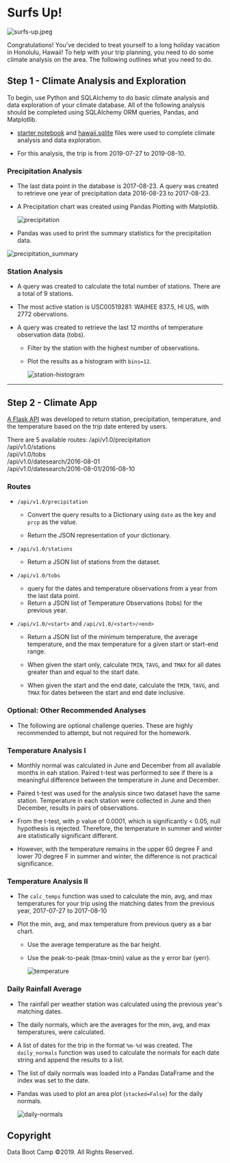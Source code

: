 # Surfs Up!

![surfs-up.jpeg](Images/surfs-up.png)

Congratulations! You've decided to treat yourself to a long holiday vacation in Honolulu, Hawaii! To help with your trip planning, you need to do some climate analysis on the area. The following outlines what you need to do.

## Step 1 - Climate Analysis and Exploration

To begin, use Python and SQLAlchemy to do basic climate analysis and data exploration of your climate database. All of the following analysis should be completed using SQLAlchemy ORM queries, Pandas, and Matplotlib.

* [starter notebook](climate_starter.ipynb) and [hawaii.sqlite](Resources/hawaii.sqlite) files were used to complete climate analysis and data exploration.

* For this analysis, the trip is from 2019-07-27 to 2019-08-10.


### Precipitation Analysis

* The last data point in the database is 2017-08-23. A query was created to retrieve one year of precipitation data 2016-08-23 to 2017-08-23.
* A Precipitation chart was created using Pandas Plotting with Matplotlib.


  ![precipitation](Outputs/Precipitation.png)

* Pandas was used to print the summary statistics for the precipitation data.

![precipitation_summary](Outputs/Precipitation_Summary)

### Station Analysis

* A query was created to calculate the total number of stations. There are a total of 9 stations.

* The most active station is USC00519281: WAIHEE 837.5, HI US, with 2772 obervations.

  
* A query was created to retrieve the last 12 months of temperature observation data (tobs).

  * Filter by the station with the highest number of observations.

  * Plot the results as a histogram with `bins=12`.

    ![station-histogram](Outputs/Station_Histogram.png)

- - -

## Step 2 - Climate App

[A Flask API](Climate_App.py) was developed to return station, precipitation, temperature, and the temperature based on the trip date entered by users.

There are 5 available routes:
/api/v1.0/precipitation<br/>
/api/v1.0/stations<br/>
/api/v1.0/tobs<br/>
/api/v1.0/datesearch/2016-08-01<br/>
/api/v1.0/datesearch/2016-08-01/2016-08-10<br/>
### Routes


* `/api/v1.0/precipitation`

  * Convert the query results to a Dictionary using `date` as the key and `prcp` as the value.

  * Return the JSON representation of your dictionary.

* `/api/v1.0/stations`

  * Return a JSON list of stations from the dataset.

* `/api/v1.0/tobs`
  * query for the dates and temperature observations from a year from the last data point.
  * Return a JSON list of Temperature Observations (tobs) for the previous year.

* `/api/v1.0/<start>` and `/api/v1.0/<start>/<end>`

  * Return a JSON list of the minimum temperature, the average temperature, and the max temperature for a given start or start-end range.

  * When given the start only, calculate `TMIN`, `TAVG`, and `TMAX` for all dates greater than and equal to the start date.

  * When given the start and the end date, calculate the `TMIN`, `TAVG`, and `TMAX` for dates between the start and end date inclusive.


### Optional: Other Recommended Analyses

* The following are optional challenge queries. These are highly recommended to attempt, but not required for the homework.

### Temperature Analysis I

* Monthly normal was calculated in June and December from all available months in eah station. Paired t-test was performed to see if there is a meaningful difference between the temperature in June and December.

* Paired t-test was used for the analysis since two dataset have the same station. Temperature in each station were collected in June and then December, results in pairs of observations.

* From the t-test, with p value of 0.0001, which is significantly < 0.05, null hypothesis is rejected. Therefore, the temperature in summer and winter are statistically significant different.

* However, with the temperature remains in the upper 60 degree F and lower 70 degree F in summer and winter, the difference is not practical significance.

### Temperature Analysis II


* The `calc_temps` function was used to calculate the min, avg, and max temperatures for your trip using the matching dates from the previous year, 2017-07-27 to 2017-08-10

* Plot the min, avg, and max temperature from previous query as a bar chart.

  * Use the average temperature as the bar height.

  * Use the peak-to-peak (tmax-tmin) value as the y error bar (yerr).

    ![temperature](Outputs/Trip_Avg_Temp.png)

### Daily Rainfall Average

* The rainfall per weather station was calculated using the previous year's matching dates.

* The daily normals, which are the averages for the min, avg, and max temperatures, were calculated.

* A list of dates for the trip in the format `%m-%d` was created. The `daily_normals` function was used to calculate the normals for each date string and append the results to a list.

* The list of daily normals was loaded into a Pandas DataFrame and the index was set to the date.

* Pandas was used to plot an area plot (`stacked=False`) for the daily normals.

  ![daily-normals](Outputs/Trip_Daily_Normal.png)

## Copyright

Data Boot Camp ©2019. All Rights Reserved.
